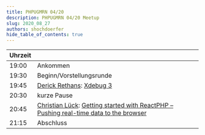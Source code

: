 ```yaml
---
title: PHPUGMRN 04/20
description: PHPUGMRN 04/20 Meetup
slug: 2020_08_27
authors: shochdoerfer
hide_table_of_contents: true
---
```


| Uhrzeit |                                                                                                                                                                                                                                            | 
|---------|--------------------------------------------------------------------------------------------------------------------------------------------------------------------------------------------------------------------------------------------|
| 19:00   | Ankommen                                                                                                                                                                                                                                   |
| 19:30   | Beginn/Vorstellungsrunde                                                                                                                                                                                                                   |
| 19:45   | [Derick Rethans](https://phpc.social/@derickr): [Xdebug 3](https://derickrethans.nl/talks/xdebug-phpugmm20)                                                                                                                                |
| 20:30   | kurze Pause                                                                                                                                                                                                                                |
| 20:45   | [Christian Lück](https://twitter.com/another_clue): [Getting started with ReactPHP – Pushing real-time data to the browser](https://speakerdeck.com/clue/getting-started-with-reactphp-pushing-real-time-data-to-the-browser-phpbenelux20) |
| 21:15   | Abschluss                                                                                                                                                                                                                                  |

